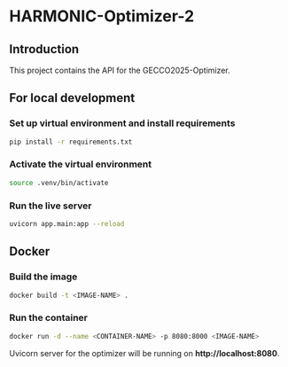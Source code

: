 # HARMONIC-Optimizer-2


## Introduction
This project contains the API for the GECCO2025-Optimizer. <br>


## For local development
### Set up virtual environment and install requirements
```bash
pip install -r requirements.txt
```

### Activate the virtual environment
```bash
source .venv/bin/activate
```

### Run the live server
```bash
uvicorn app.main:app --reload
```


## Docker
### Build the image
```bash
docker build -t <IMAGE-NAME> .
```

### Run the container
```bash
docker run -d --name <CONTAINER-NAME> -p 8080:8000 <IMAGE-NAME>
```

Uvicorn server for the optimizer will be running on **http://localhost:8080**.
